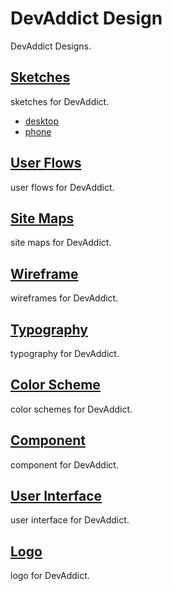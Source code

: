 # DevAddict Design
DevAddict Designs.

## [Sketches](./sketch)
sketches for DevAddict.
- [desktop](./sketch/desktop)
- [phone](./sketch/phone)

## [User Flows](./userflow)
user flows for DevAddict.

## [Site Maps](./sitemap)
site maps for DevAddict.

## [Wireframe](./wireframe)
wireframes for DevAddict.

## [Typography](./typography)
typography for DevAddict.

## [Color Scheme](./color-scheme)
color schemes for DevAddict.

## [Component](./component)
component for DevAddict.

## [User Interface](./user-interface)
user interface for DevAddict.

## [Logo](./logo)
logo for DevAddict.

